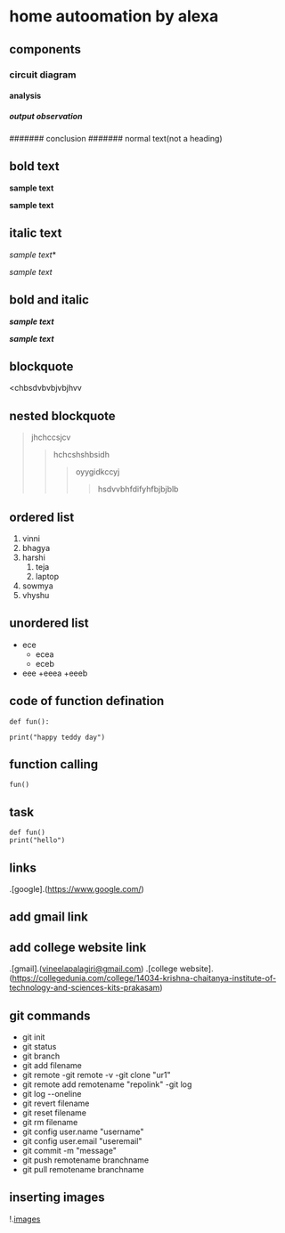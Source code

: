 # home autoomation by alexa
## components
### circuit diagram
#### analysis
##### output observation
####### conclusion
####### normal text(not a heading)
## bold text
**sample text**

__sample text__
## italic text
*sample text**

_sample text_
## bold and italic
**_sample text_**

__*sample text*__
## blockquote
<chbsdvbvbjvbjhvv
## nested blockquote
>jhchccsjcv
>>hchcshshbsidh
>>>oyygidkccyj
>>>>hsdvvbhfdifyhfbjbjblb
## ordered list
1. vinni
2. bhagya
3. harshi
    1. teja
    2. laptop
4. sowmya
5. vhyshu
## unordered list
- ece
    * ecea
    * eceb
- eee
    +eeea
    +eeeb
## code of function defination
```
def fun():

print("happy teddy day")
```
## function calling
`
fun()
`
## task
```
def fun()
print("hello")
```

## links
.[google].(https://www.google.com/)

## add gmail link
## add college website link
.[gmail].(vineelapalagiri@gmail.com)
.[college website].(https://collegedunia.com/college/14034-krishna-chaitanya-institute-of-technology-and-sciences-kits-prakasam)
## git commands
- git init
- git status
- git branch
- git add filename
- git remote
-git remote -v
-git clone "ur1"
- git remote add remotename "repolink"
-git log
- git log --oneline
- git revert filename
- git reset filename
- git rm filename
- git config user.name "username"
- git config user.email "useremail"
- git commit -m "message"
- git push remotename branchname
- git pull remotename branchname
## inserting images
!.[images](https://github.com/bhagya495/markdown-syntax-2/blob/master/img1.jpg)
